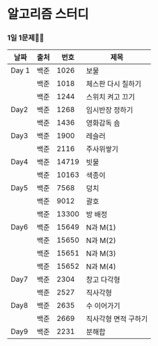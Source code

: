 # 알고리즘 스터디

### 1일 1문제💪🧠

| 날짜  | 출처 | 번호  | 제목                 |
| ----- | ---- | ----- | -------------------- |
| Day 1 | 백준 | 1026  | 보물                 |
|       | 백준 | 1018  | 체스판 다시 칠하기   |
|       | 백준 | 1244  | 스위치 켜고 끄기     |
| Day2  | 백준 | 1268  | 임시반장 정하기      |
|       | 백준 | 1436  | 영화감독 숌          |
| Day3  | 백준 | 1900  | 레슬러               |
|       | 백준 | 2116  | 주사위쌓기           |
| Day4  | 백준 | 14719 | 빗물                 |
|       | 백준 | 10163 | 색종이               |
| Day5  | 백준 | 7568  | 덩치                 |
|       | 백준 | 9012  | 괄호                 |
|       | 백준 | 13300 | 방 배정              |
| Day6  | 백준 | 15649 | N과 M(1)             |
|       | 백준 | 15650 | N과 M(2)             |
|       | 백준 | 15651 | N과 M(3)             |
|       | 백준 | 15652 | N과 M(4)             |
| Day7  | 백준 | 2304  | 창고 다각형          |
|       | 백준 | 2527  | 직사각형             |
| Day8  | 백준 | 2635  | 수 이어가기          |
|       | 백준 | 2669  | 직사각형 면적 구하기 |
| Day9  | 백준 | 2231  | 분해합               |

